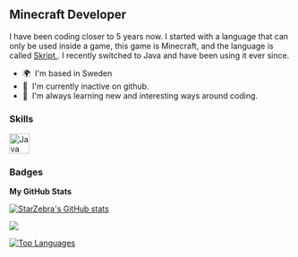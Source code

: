 
Minecraft Developer
-------------------

I have been coding closer to 5 years now. I started with a language that can only be used inside a game, this game is Minecraft, and the language is called [Skript.](https://github.com/SkriptLang/Skript). I recently switched to Java and have been using it ever since.

* 🌍  I'm based in Sweden
* 🚀  I'm currently inactive on github.
* 🧠  I'm always learning new and interesting ways around coding.

### Skills

<p align="left">
<a href="https://www.oracle.com/java/" target="_blank" rel="noreferrer"><img src="https://raw.githubusercontent.com/danielcranney/readme-generator/main/public/icons/skills/java-colored.svg" width="36" height="36" alt="Java" /></a>
</p>

### Badges

<b>My GitHub Stats</b>

<a href="http://www.github.com/StarZebra"><img src="https://github-readme-stats.vercel.app/api?username=StarZebra&show_icons=true&hide=&count_private=true&title_color=0891b2&text_color=ffffff&icon_color=0891b2&bg_color=22272e&hide_border=true&show_icons=true" alt="StarZebra's GitHub stats" /></a>

<a href="http://www.github.com/StarZebra"><img src="https://github-readme-streak-stats.herokuapp.com/?user=StarZebra&stroke=ffffff&background=22272e&ring=0891b2&fire=0891b2&currStreakNum=ffffff&currStreakLabel=0891b2&sideNums=ffffff&sideLabels=ffffff&dates=ffffff&hide_border=true" /></a>

<a href="https://github.com/StarZebra" align="left"><img src="https://github-readme-stats.vercel.app/api/top-langs/?username=StarZebra&langs_count=10&title_color=0891b2&text_color=ffffff&icon_color=0891b2&bg_color=22272e&hide_border=true&locale=en&custom_title=Top%20%Languages" alt="Top Languages" /></a>














<!--
**StarZebra/StarZebra** is a ✨ _special_ ✨ repository because its `README.md` (this file) appears on your GitHub profile.

Here are some ideas to get you started:

- 🔭 I’m currently working on ...
- 🌱 I’m currently learning ...
- 👯 I’m looking to collaborate on ...
- 🤔 I’m looking for help with ...
- 💬 Ask me about ...
- 📫 How to reach me: ...
- 😄 Pronouns: ...
- ⚡ Fun fact: ...
-->
